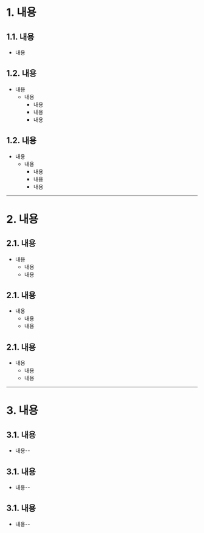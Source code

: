 # 1. 내용
## 1.1. 내용
* 내용

## 1.2. 내용
* 내용
   - 내용
      + 내용
      + 내용
      + 내용

## 1.2. 내용
* 내용
   - 내용
      + 내용
      + 내용
      + 내용
 
****

# 2. 내용
## 2.1. 내용
* 내용
   - 내용
   - 내용

## 2.1. 내용
* 내용
   - 내용
   - 내용

## 2.1. 내용
* 내용
   - 내용
   - 내용

****

# 3. 내용
## 3.1. 내용 
* 내용--

## 3.1. 내용 
* 내용--

## 3.1. 내용 
* 내용--